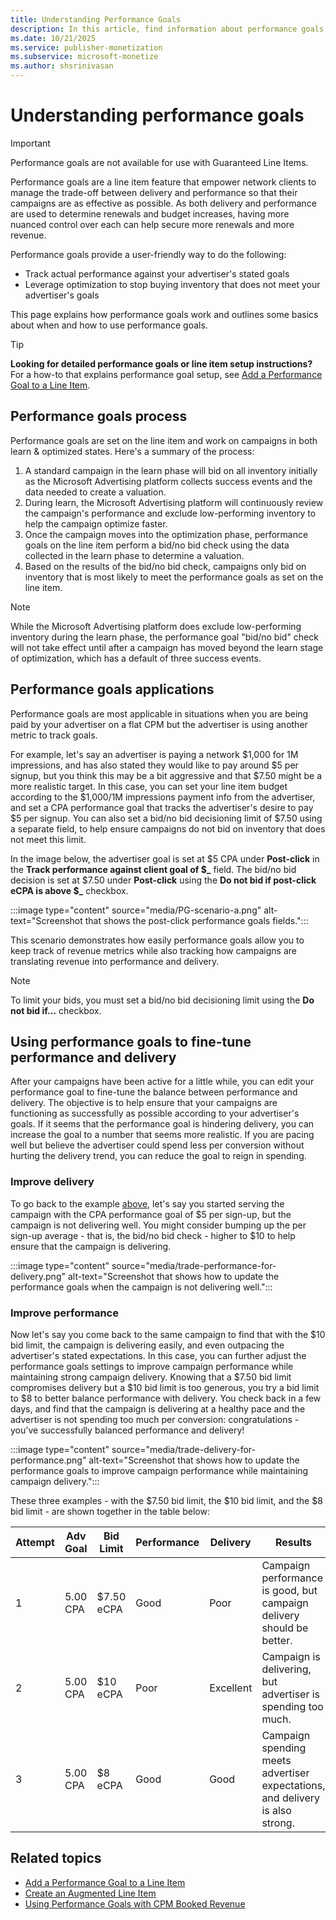 ```yaml
---
title: Understanding Performance Goals
description: In this article, find information about performance goals and how to adjust performance goals to balance campaign delivery and performance. 
ms.date: 10/21/2025
ms.service: publisher-monetization
ms.subservice: microsoft-monetize
ms.author: shsrinivasan
---
```


# Understanding performance goals

> [!IMPORTANT]
> Performance goals are not available for use with Guaranteed Line Items.

Performance goals are a line item feature that empower network clients to manage the trade-off between delivery and performance so that their campaigns are as effective as possible. As both delivery and performance are used to determine renewals and budget increases, having more nuanced control over each can help secure more renewals and more revenue.

Performance goals provide a user-friendly way to do the following:

- Track actual performance against your advertiser's stated goals
- Leverage optimization to stop buying inventory that does not meet your advertiser's goals

This page explains how performance goals work and outlines some basics about when and how to use performance goals.

> [!TIP]
> **Looking for detailed performance goals or line item setup instructions?** For a how-to that explains performance goal setup, see [Add a Performance Goal to a Line Item](add-a-performance-goal-to-a-line-item.md).

## Performance goals process

Performance goals are set on the line item and work on campaigns in both learn & optimized states. Here's a summary of the process:

1. A standard campaign in the learn phase will bid on all inventory initially as the Microsoft Advertising platform collects success events and the data needed to create a valuation.
1. During learn, the Microsoft Advertising platform will continuously review the campaign's performance and exclude low-performing inventory to help the campaign optimize faster.
1. Once the campaign moves into the optimization phase, performance goals on the line item perform a bid/no bid check using the data collected in the learn phase to determine a valuation.
1. Based on the results of the bid/no bid check, campaigns only bid on inventory that is most likely to meet the performance goals as set on the line item.

> [!NOTE]
> While the Microsoft Advertising platform does exclude low-performing inventory during the learn phase, the performance goal "bid/no bid" check will not take effect until after a campaign has moved beyond the learn stage of optimization, which has a default of three success events.

## Performance goals applications

Performance goals are most applicable in situations when you are being paid by your advertiser on a flat CPM but the advertiser is using another metric to track goals.

For example, let's say an advertiser is paying a network $1,000 for 1M impressions, and has also stated they would like to pay around $5 per signup, but you think this may be a bit aggressive and that $7.50 might be a more realistic target. In this case, you can set your line item budget according to the $1,000/1M impressions payment info from the advertiser, and set a CPA performance goal that tracks the advertiser's desire to pay $5 per signup. You can also set a bid/no bid decisioning limit of $7.50 using a separate field, to help ensure campaigns do not bid on inventory that does not meet this limit.

In the image below, the advertiser goal is set at $5 CPA under **Post-click** in the **Track performance against client goal of $_** field. The bid/no bid decision is set at $7.50 under **Post-click** using the **Do not bid if post-click eCPA is above $_** checkbox.

:::image type="content" source="media/PG-scenario-a.png" alt-text="Screenshot that shows the post-click performance goals fields.":::

This scenario demonstrates how easily performance goals allow you to keep track of revenue metrics while also tracking how campaigns are translating revenue into performance and delivery.

> [!NOTE]
> To limit your bids, you must set a bid/no bid decisioning limit using the **Do not bid if...** checkbox.

## Using performance goals to fine-tune performance and delivery

After your campaigns have been active for a little while, you can edit your performance goal to fine-tune the balance between performance and delivery. The objective is to help ensure that your campaigns are functioning as successfully as possible according to your advertiser's goals. If it seems that the performance goal is hindering delivery, you can increase the goal to a number that seems more realistic. If you are pacing well but believe the advertiser could spend less per conversion without hurting the delivery trend, you can reduce the goal to reign in spending.

### Improve delivery

To go back to the example [above](#performance-goals-applications), let's say you started serving the campaign with the CPA performance goal of $5 per sign-up, but the campaign is not delivering well. You might consider bumping up the per sign-up average - that is, the bid/no bid check - higher to $10 to help ensure that the campaign is delivering.

:::image type="content" source="media/trade-performance-for-delivery.png" alt-text="Screenshot that shows how to update the performance goals when the campaign is not delivering well.":::

### Improve performance

Now let's say you come back to the same campaign to find that with the $10 bid limit, the campaign is delivering easily, and even outpacing the advertiser's stated expectations. In this case, you can further adjust the performance goals settings to improve campaign performance while maintaining strong campaign delivery. Knowing that a $7.50 bid limit compromises delivery but a $10 bid limit is too generous, you try a bid limit to $8 to better balance performance with delivery. You check back in a few days, and find that the campaign is delivering at a healthy pace and the advertiser is not spending too much per conversion: congratulations - you've successfully balanced performance and delivery!

:::image type="content" source="media/trade-delivery-for-performance.png" alt-text="Screenshot that shows how to update the performance goals to improve campaign performance while maintaining campaign delivery.":::

These three examples - with the $7.50 bid limit, the $10 bid limit, and the $8 bid limit - are shown together in the table below:

| Attempt | Adv Goal | Bid Limit | Performance | Delivery | Results |
|---|---|---|---|---|---|
| 1 | 5.00 CPA | $7.50 eCPA | Good | Poor | Campaign performance is good, but campaign delivery should be better. |
| 2 | 5.00 CPA | $10 eCPA | Poor | Excellent | Campaign is delivering, but advertiser is spending too much. |
| 3 | 5.00 CPA | $8 eCPA | Good | Good | Campaign spending meets advertiser expectations, and delivery is also strong. |

## Related topics

- [Add a Performance Goal to a Line Item](add-a-performance-goal-to-a-line-item.md)
- [Create an Augmented Line Item](create-an-augmented-line-item-ali.md)
- [Using Performance Goals with CPM Booked Revenue](using-performance-goals-with-cpm-booked-revenue.md)
